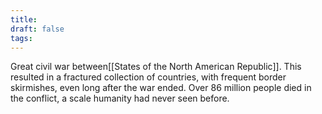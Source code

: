 ```yaml
---
title: 
draft: false
tags:
---
```

 
Great civil war between[[States of the North American Republic]]. This resulted in a fractured collection of countries, with frequent border skirmishes, even long after the war ended. Over 86 million people died in the conflict, a scale humanity had never seen before.